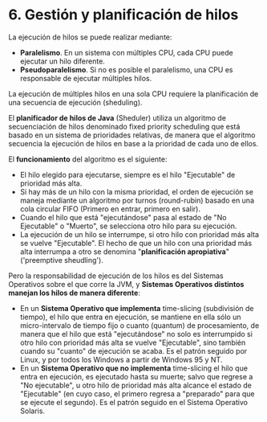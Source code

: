 # 6. Gestión y planificación de hilos

 La ejecución de hilos se puede realizar mediante:

* **Paralelismo**. En un sistema con múltiples CPU, cada CPU puede ejecutar un hilo diferente.
* **Pseudoparalelismo**. Si no es posible el paralelismo, una CPU es responsable de ejecutar múltiples hilos.

 La ejecución de múltiples hilos en una sola CPU requiere la planificación de una secuencia de ejecución \(sheduling\).

 El **planificador de hilos de Java** \(Sheduler\) utiliza un algoritmo de secuenciación de hilos denominado fixed priority scheduling que está basado en un sistema de prioridades relativas, de manera que el algoritmo secuencia la ejecución de hilos en base a la prioridad de cada uno de ellos.

 El **funcionamiento** del algoritmo es el siguiente:

* El hilo elegido para ejecutarse, siempre es el hilo "Ejecutable" de prioridad más alta.
* Si hay más de un hilo con la misma prioridad, el orden de ejecución se maneja mediante un algoritmo por turnos \(round-rubin\) basado en una cola circular FIFO \(Primero en entrar, primero en salir\).
* Cuando el hilo que está "ejecutándose" pasa al estado de "No Ejecutable" o "Muerto", se selecciona otro hilo para su ejecución.
* La ejecución de un hilo se interrumpe, si otro hilo con prioridad más alta se vuelve "Ejecutable". El hecho de que un hilo con una prioridad más alta interrumpa a otro se denomina "**planificación apropiativa**" \('preemptive sheudling'\).

 Pero la responsabilidad de ejecución de los hilos es del Sistemas Operativos sobre el que corre la JVM, y **Sistemas Operativos distintos manejan los hilos de manera diferente**:

* En un **Sistema Operativo que implementa** time-slicing \(subdivisión de tiempo\), el hilo que entra en ejecución, se mantiene en ella sólo un micro-intervalo de tiempo fijo o cuanto \(quantum\) de procesamiento, de manera que el hilo que está "ejecutándose" no solo es interrumpido si otro hilo con prioridad más alta se vuelve "Ejecutable", sino también cuando su "cuanto" de ejecución se acaba. Es el patrón seguido por Linux, y por todos los Windows a partir de Windows 95 y NT.
* En un **Sistema Operativo que no implementa** time-slicing el hilo que entra en ejecución, es ejecutado hasta su muerte; salvo que regrese a "No ejecutable", u otro hilo de prioridad más alta alcance el estado de "Ejecutable" \(en cuyo caso, el primero regresa a "preparado" para que se ejecute el segundo\). Es el patrón seguido en el Sistema Operativo Solaris.

